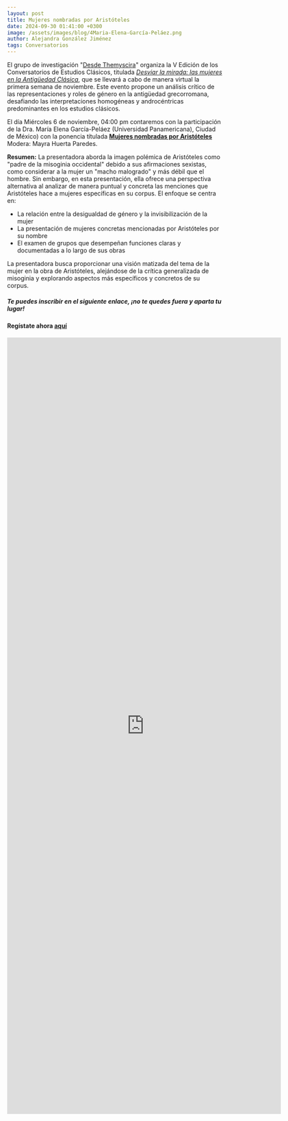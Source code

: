```yaml
---
layout: post
title: Mujeres nombradas por Aristóteles
date: 2024-09-30 01:41:00 +0300
image: /assets/images/blog/4Maria-Elena-García-Peláez.png
author: Alejandra González Jiménez
tags: Conversatorios
---
```


El grupo de investigación "[Desde Themyscira](https://desdethemysciraffyl.mx/)" organiza la V Edición de los Conversatorios de Estudios Clásicos, titulada *<a href="/desdethemyscira.github.io/assets/images/blog/Desviar-la-mirada.pdf" target="_blank">Desviar la mirada: las mujeres en la Antigüedad Clásica</a>*, que se llevará a cabo de manera virtual la primera semana de noviembre. Este evento propone un análisis crítico de las representaciones y roles de género en la antigüedad grecorromana, desafiando las interpretaciones homogéneas y androcéntricas predominantes en los estudios clásicos.

El día Miércoles 6 de noviembre, 04:00 pm contaremos con la participación de la Dra. María Elena García-Peláez (Universidad Panamericana), Ciudad de México) con la ponencia títulada **<a href="/desdethemyscira.github.io/assets/images/blog/Elena-Garcia.png" target="_blank">Mujeres nombradas por Aristóteles</a>** Modera: Mayra Huerta Paredes.

**Resumen:**
La presentadora aborda la imagen polémica de Aristóteles como "padre de la misoginia occidental" debido a sus afirmaciones sexistas, como considerar a la mujer un "macho malogrado" y más débil que el hombre. Sin embargo, en esta presentación, ella ofrece una perspectiva alternativa al analizar de manera puntual y concreta las menciones que Aristóteles hace a mujeres específicas en su corpus. El enfoque se centra en:

* La relación entre la desigualdad de género y la invisibilización de la mujer
* La presentación de mujeres concretas mencionadas por Aristóteles por su nombre
* El examen de grupos que desempeñan funciones claras y documentadas a lo largo de sus obras

La presentadora busca proporcionar una visión matizada del tema de la mujer en la obra de Aristóteles, alejándose de la crítica generalizada de misoginia y explorando aspectos más específicos y concretos de su corpus.

##### **Te puedes inscribir en el siguiente enlace, ¡no te quedes fuera y aparta tu lugar!**

#### Regístate ahora [aquí](https://forms.gle/8QevoKEmFCATkktA7)

<iframe src="https://docs.google.com/forms/d/e/1FAIpQLSc8zPluCqplV-_EBSLQktSx5j4RE9oX4F7o6Q1cFtz87LS93g/viewform?embedded=true" width="640" height="1812" frameborder="0" marginheight="0" marginwidth="0">Cargando…</iframe>
